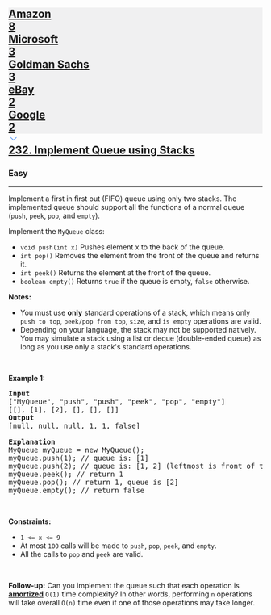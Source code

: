<h2><a href="https://leetcode.com/problems/implement-queue-using-stacks/"><div id="big-omega-company-tags"><div id="big-omega-topbar"><div class="companyTagsContainer" style="overflow-x: scroll; flex-wrap: nowrap;"><div class="companyTagsContainer--tag" style="background-color: rgba(0, 10, 32, 0.05);"><div>Amazon</div><div class="companyTagsContainer--tagOccurence">8</div></div><div class="companyTagsContainer--tag" style="background-color: rgba(0, 10, 32, 0.05);"><div>Microsoft</div><div class="companyTagsContainer--tagOccurence">3</div></div><div class="companyTagsContainer--tag" style="background-color: rgba(0, 10, 32, 0.05);"><div>Goldman Sachs</div><div class="companyTagsContainer--tagOccurence">3</div></div><div class="companyTagsContainer--tag" style="background-color: rgba(0, 10, 32, 0.05);"><div>eBay</div><div class="companyTagsContainer--tagOccurence">2</div></div><div class="companyTagsContainer--tag" style="background-color: rgba(0, 10, 32, 0.05);"><div>Google</div><div class="companyTagsContainer--tagOccurence">2</div></div></div><div class="companyTagsContainer--chevron"><div><svg version="1.1" id="icon" xmlns="http://www.w3.org/2000/svg" xmlns:xlink="http://www.w3.org/1999/xlink" x="0px" y="0px" viewBox="0 0 32 32" fill="#4087F1" xml:space="preserve" style="width: 20px;"><polygon points="16,22 6,12 7.4,10.6 16,19.2 24.6,10.6 26,12 "></polygon><rect id="_x3C_Transparent_Rectangle_x3E_" class="st0" fill="none" width="32" height="32"></rect></svg></div></div></div></div>232. Implement Queue using Stacks</a></h2><h3>Easy</h3><hr><div><p><span id="speechify-first-word-listening-nudge-root-3" style="position: absolute; z-index: 10000;"></span><span id="speechify-first-word-listening-nudge-3">Implement a first</span> in first out (FIFO) queue using only two stacks. The implemented queue should support all the functions of a normal queue (<code>push</code>, <code>peek</code>, <code>pop</code>, and <code>empty</code>).</p>

<p><span id="speechify-first-word-listening-nudge-root-4" style="position: absolute; z-index: 10000;"></span><span id="speechify-first-word-listening-nudge-4">Implement the </span><code>MyQueue</code> class:</p>

<ul>
	<li><code>void push(int x)</code> Pushes element x to the back of the queue.</li>
	<li><code>int pop()</code> Removes the element from the front of the queue and returns it.</li>
	<li><code>int peek()</code> Returns the element at the front of the queue.</li>
	<li><code>boolean empty()</code> Returns <code>true</code> if the queue is empty, <code>false</code> otherwise.</li>
</ul>

<p><strong><span id="speechify-first-word-listening-nudge-root-5" style="position: absolute; z-index: 10000;"></span><span id="speechify-first-word-listening-nudge-5"><span id="speechify-first-word-listening-nudge-root-6" style="position: absolute; z-index: 10000;"></span><span id="speechify-first-word-listening-nudge-6"><span id="speechify-first-word-listening-nudge-root-7" style="position: absolute; z-index: 10000;"></span><span id="speechify-first-word-listening-nudge-7"><span id="speechify-first-word-listening-nudge-root-9" style="position: absolute; z-index: 10000;"></span><span id="speechify-first-word-listening-nudge-9">Notes:</span></span></span></span></strong></p>

<ul>
	<li>You must use <strong>only</strong> standard operations of a stack, which means only <code>push to top</code>, <code>peek/pop from top</code>, <code>size</code>, and <code>is empty</code> operations are valid.</li>
	<li>Depending on your language, the stack may not be supported natively. You may simulate a stack using a list or deque (double-ended queue) as long as you use only a stack's standard operations.</li>
</ul>

<p>&nbsp;</p>
<p><strong class="example"><span id="speechify-first-word-listening-nudge-root-12" style="position: absolute; z-index: 10000;"></span><span id="speechify-first-word-listening-nudge-12">Example 1:</span></strong></p>

<pre><strong>Input</strong>
["MyQueue", "push", "push", "peek", "pop", "empty"]
[[], [1], [2], [], [], []]
<strong>Output</strong>
[null, null, null, 1, 1, false]

<strong>Explanation</strong>
MyQueue myQueue = new MyQueue();
myQueue.push(1); // queue is: [1]
myQueue.push(2); // queue is: [1, 2] (leftmost is front of the queue)
myQueue.peek(); // return 1
myQueue.pop(); // return 1, queue is [2]
myQueue.empty(); // return false
</pre>

<p>&nbsp;</p>
<p><strong><span id="speechify-first-word-listening-nudge-root-14" style="position: absolute; z-index: 10000;"></span><span id="speechify-first-word-listening-nudge-14">Constraints:</span></strong></p>

<ul>
	<li><code>1 &lt;= x &lt;= 9</code></li>
	<li>At most <code>100</code>&nbsp;calls will be made to <code>push</code>, <code>pop</code>, <code>peek</code>, and <code>empty</code>.</li>
	<li>All the calls to <code>pop</code> and <code>peek</code> are valid.</li>
</ul>

<p>&nbsp;</p>
<p><strong><span id="speechify-first-word-listening-nudge-root-18" style="position: absolute; z-index: 10000;"></span><span id="speechify-first-word-listening-nudge-18">Follow-up:</span></strong> Can you implement the queue such that each operation is <strong><a href="https://en.wikipedia.org/wiki/Amortized_analysis" target="_blank">amortized</a></strong> <code>O(1)</code> time complexity? In other words, performing <code>n</code> operations will take overall <code>O(n)</code> time even if one of those operations may take longer.</p>
</div>